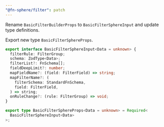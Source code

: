 ```yaml
---
"@fn-sphere/filter": patch
---
```


Rename `BasicFilterBuilderProps` to `BasicFilterSphereInput` and update type definitions.

Export new type `BasicFilterSphereProps`.

```ts
export interface BasicFilterSphereInput<Data = unknown> {
  filterRule: FilterGroup;
  schema: ZodType<Data>;
  filterList?: FnSchema[];
  fieldDeepLimit?: number;
  mapFieldName?: (field: FilterField) => string;
  mapFilterName?: (
    filterSchema: StandardFnSchema,
    field: FilterField,
  ) => string;
  onRuleChange?: (rule: FilterGroup) => void;
}

export type BasicFilterSphereProps<Data = unknown> = Required<
  BasicFilterSphereInput<Data>
>;
```
